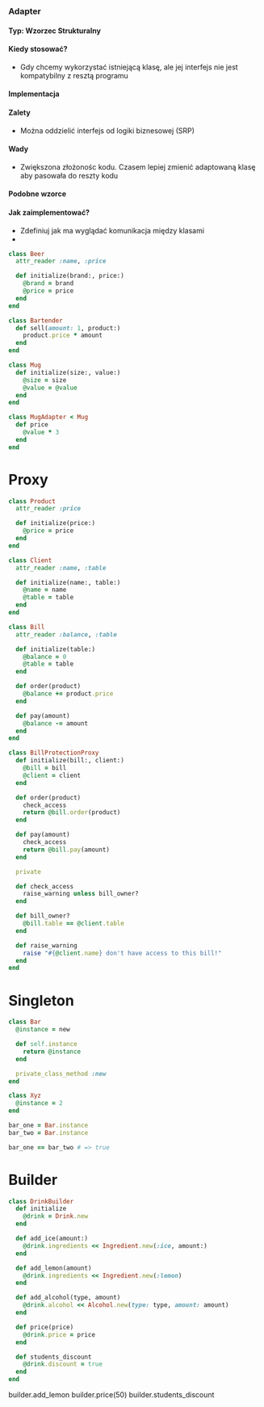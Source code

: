### Adapter
#### Typ: Wzorzec Strukturalny
#### Kiedy stosować?
- Gdy chcemy wykorzystać istniejącą klasę, ale jej interfejs nie jest kompatybilny z resztą programu

#### Implementacja

#### Zalety
- Można oddzielić interfejs od logiki biznesowej (SRP)

#### Wady
- Zwiększona złożonośc kodu. Czasem lepiej zmienić adaptowaną klasę aby pasowała do reszty kodu

#### Podobne wzorce

#### Jak zaimplementować?
- Zdefiniuj jak ma wyglądać komunikacja między klasami
- 

``` Ruby
class Beer
  attr_reader :name, :price

  def initialize(brand:, price:)
    @brand = brand
    @price = price
  end
end

class Bartender
  def sell(amount: 1, product:)
    product.price * amount
  end
end

class Mug
  def initialize(size:, value:)
    @size = size
    @value = @value
  end
end

class MugAdapter < Mug
  def price
    @value * 3
  end
end
```

# Proxy
``` Ruby
class Product
  attr_reader :price

  def initialize(price:)
    @price = price
  end
end

class Client
  attr_reader :name, :table

  def initialize(name:, table:)
    @name = name
    @table = table
  end
end

class Bill
  attr_reader :balance, :table

  def initialize(table:)
    @balance = 0
    @table = table
  end

  def order(product)
    @balance += product.price
  end

  def pay(amount)
    @balance -= amount
  end
end

class BillProtectionProxy
  def initialize(bill:, client:)
    @bill = bill
    @client = client
  end

  def order(product)
    check_access
    return @bill.order(product)
  end

  def pay(amount)
    check_access
    return @bill.pay(amount)
  end

  private

  def check_access
    raise_warning unless bill_owner?
  end

  def bill_owner?
    @bill.table == @client.table
  end

  def raise_warning
    raise "#{@client.name} don't have access to this bill!"
  end
end
```
# Singleton
``` Ruby
class Bar
  @instance = new

  def self.instance
    return @instance
  end

  private_class_method :new
end

class Xyz
  @instance = 2
end

bar_one = Bar.instance
bar_two = Bar.instance

bar_one == bar_two # => true
```




# Builder

``` Ruby
class DrinkBuilder
  def initialize
    @drink = Drink.new
  end

  def add_ice(amount:)
    @drink.ingredients << Ingredient.new(:ice, amount:)
  end

  def add_lemon(amount)
    @drink.ingredients << Ingredient.new(:lemon)
  end

  def add_alcohol(type, amount)
    @drink.alcohol << Alcohol.new(type: type, amount: amount)
  end

  def price(price)
    @drink.price = price
  end

  def students_discount
    @drink.discount = true
  end
end
```
builder.add_lemon
builder.price(50)
builder.students_discount
